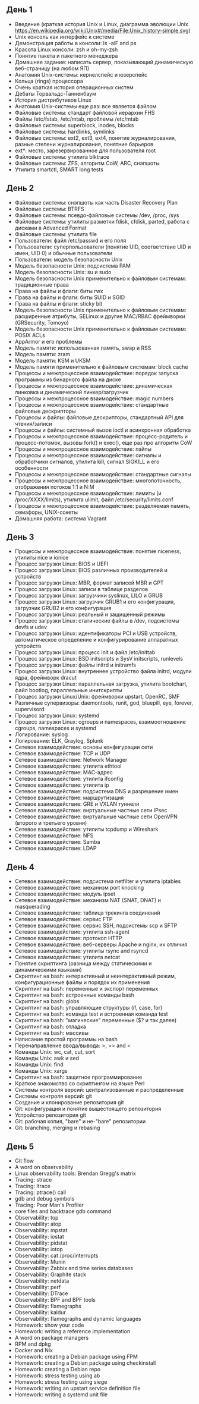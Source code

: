 ## День 1
* Введение (краткая история Unix и Linux, диаграмма эволюции Unix https://en.wikipedia.org/wiki/Unix#/media/File:Unix_history-simple.svg)
* Unix консоль как интерфейс к системе
* Демонстрация работы в консоли: ls -alF and ps
* Красота Linux консоли: zsh и oh-my-zsh
* Понятие пакета и пакетного менеджера
* Домашнее задание: написать сервер, показывающий динамическую веб-страницу (на любом ЯП)
* Анатомия Unix-системы: кернелспейс и юзерспейс
* Кольца (rings) процессора
* Очень краткая история операционных систем
* Дебаты Торвальдс-Танненбаум
* История дистрибутивов Linux
* Анатомия Unix-системы еще раз: все является файлом
* Файловые системы: стандарт файловой иерархии FHS
* Файлы /etc/fstab, /etc/mtab, проблемы /etc/mtab
* Файловые системы: superblock, inodes, blocks
* Файловые системы: hardlinks, symlinks
* Файловые системы: ext2, ext3, ext4, понятие журналирования, разные степени журналирования, понятние барьеров
* ext\*: место, зарезервированное для пользователя root
* Файловые системы: утилита blktrace
* Файловые системы: ZFS, алгоритм CoW, ARC, снэпшоты
* Утилита smartctl, SMART long tests

## День 2
* Файловые системы: снэпшоты как часть Disaster Recovery Plan
* Файловые системы: BTRFS
* Файловые системы: псевдо-файловые системы /dev, /proc, /sys
* Файловые системы: утилиты разметки fdisk, cfdisk, parted, работа с дисками в Advanced Format
* Файловые системы: утилита file
* Пользователи: файл /etc/passwd и его поля
* Пользователи: суперпользователи (понятие UID, соответствие UID и имен, UID 0) и обычные пользователи
* Пользователи: модель безопасности Unix
* Модель безопасности Unix: подсистема PAM
* Модель безопасности Unix: su и sudo
* Модель безопасности Unix применительно к файловым системам: традиционные права
* Права на файлы и флаги: биты rwx
* Права на файлы и флаги: биты SUID и SGID
* Права на файлы и флаги: sticky bit
* Модель безопасности Unix применительно к файловым системам: расширенные атрибуты, SELinux и другие MAC/RBAC фреймворки (GRSecurity, Tomoyo)
* Модель безопасности Unix применительно к файловым системам: POSIX ACLs
* AppArmor и его проблемы
* Модель памяти: использованная память, swap и RSS
* Модель памяти: zram
* Модель памяти: KSM и UKSM
* Модель памяти применительно к файловым системам: block cache
* Процессы и межпроцессное взаимодействие: порядок запуска программы из бинарного файла на диске
* Процессы и межпроцессное взаимодействие: динамическая линковка и динамический линкер/загрузчик
* Процессы и межпроцессное взаимодействие: magic numbers
* Процессы и межпроцессное взаимодействие: стандартные файловые дескрипторы
* Процессы и файлы: файловые дескрипторы, стандартный API для чтения/записи
* Процессы и файлы: системный вызов ioctl и асинхронная обработка
* Процессы и межпроцессное взаимодействие: процесс-родитель и процесс-потомок, вызовы fork() и exec(), еще раз про алгоритм CoW
* Процессы и межпроцессное взаимодействие: пайпы
* Процессы и межпроцессное взаимодействие: сигналы и обработчики сигналов, утилита kill, сигнал SIGKILL и его особенности
* Процессы и межпроцессное взаимодействие: стандартные сигналы
* Процессы и межпроцессное взаимодействие: многопоточность, отображения потоков 1:1 и N:M
* Процессы и межпроцессное взаимодействие: лимиты (и /proc/XXXX/limits), утилита ulimit, файл /etc/security/limits.conf
* Процессы и межпроцессное взаимодействие: разделяемая память, семафоры, UNIX-сокеты
* Домашняя работа: система Vagrant

## День 3
* Процессы и межпроцессное взаимодействие: понятие niceness, утилиты nice и ionice
* Процесс загрузки Linux: BIOS и UEFI
* Процесс загрузки Linux: BIOS различных производителей и устройств
* Процесс загрузки Linux: MBR, формат записей MBR и GPT
* Процесс загрузки Linux: записи в таблице разделов
* Процесс загрузки Linux: загрузчики syslinux, LILO и GRUB
* Процесс загрузки Linux: загрузчик GRUB1 и его конфигурация, загрузчик GRUB2 и его конфигурация
* Процесс загрузки Linux: реальный и защищенный режимы
* Процесс загрузки Linux: статические файлы в /dev, подсистемы devfs и udev
* Процесс загрузки Linux: идентификаторы PCI и USB устройств, автоматическое определение и конфигурирование аппаратных устройств
* Процесс загрузки Linux: процесс init и файл /etc/inittab
* Процесс загрузки Linux: BSD initscripts и SysV initscripts, runlevels
* Процесс загрузки Linux: файлы initrd и initramfs
* Процесс загрузки Linux: внутреннее устройство файла initrd, модули ядра, фреймворк dracut
* Процесс загрузки Linux: параллельная загрузка, утилита bootchart, файл bootlog, параллельные инитскрипты
* Процесс загрузки Linux/Unix: фреймворки upstart, OpenRC, SMF
* Различные супервизоры: daemontools, runit, god, bluepill, eye, forever, supervisord
* Процесс загрузки Linux: systemd
* Процесс загрузки Linux: cgroups и namespaces, взаимоотношение cgroups, namespaces и systemd
* Логирование: syslog
* Логирование: ELK, Graylog, Splunk
* Сетевое взаимодействие: основы конфигурации сети
* Сетевое взаимодействие: TCP и UDP
* Сетевое взаимодействие: Network Manager
* Сетевое взаимодействие: утилита ethtool
* Сетевое взаимодействие: MAC-адрес
* Сетевое взаимодействие: утилита ifconfig
* Сетевое взаимодействие: утилита ip
* Сетевое взаимодействие: подсистема DNS и разрешение имен
* Сетевое взаимодействие: маршрутизация
* Сетевое взаимодействие: GRE и VXLAN туннели
* Сетевое взаимодействие: виртуальные частные сети IPsec
* Сетевое взаимодействие: виртуальные частные сети OpenVPN (второго и третьего уровня)
* Сетевое взаимодействие: утилиты tcpdump и Wireshark
* Сетевое взаимодействие: NFS
* Сетевое взаимодействие: Samba
* Сетевое взаимодействие: LDAP

## День 4
* Сетевое взаимодействие: подсистема netfilter и утилита iptables
* Сетевое взаимодействие: механизм port knocking
* Сетевое взаимодействие: модуль ipset
* Сетевое взаимодействие: механизм NAT (SNAT, DNAT) и masquerading
* Сетевое взаимодействие: таблица трекинга соединений
* Сетевое взаимодействие: сервис FTP
* Сетевое взаимодействие: сервис SSH, подсистемы scp и SFTP
* Сетевое взаимодействие: утилита ssh-agent
* Сетевое взаимодействие: протокол HTTP
* Сетевое взаимодействие: веб-серверы Apache и nginx, их отличия
* Сетевое взаимодействие: утилиты rsync and rsyncd
* Сетевое взаимодействие: утилита netcat
* Понятие скриптинга (разница между статическими и динамическими языками)
* Скриптинг на bash: интерактивный и неинтерактивный режим, конфигурационные файлы и порядок их применения
* Скриптинг на bash: переменные и экспорт переменных
* Скриптинг на bash: встроенные команды bash
* Скриптинг на bash: globs
* Скриптинг на bash: управляющие структуры (if, case, for)
* Скриптинг на bash: команда test и встроенная команда test
* Скриптинг на bash: "магические" переменные ($? и так далее)
* Скриптинг на bash: отладка
* Скриптинг на bash: массивы
* Написание простой программы на bash
* Перенаправление ввода/вывода: >, >> and <
* Команды Unix: wc, cat, cut, sort
* Команды Unix: awk и sed 
* Команды Unix: find
* Команды Unix: xargs
* Скриптинг на bash: защитное программирование
* Краткое знакомство со скриптингом на языке Perl
* Системы контроля версий: централизованные и распределенные
* Системы контроля версий: git
* Создание и клонирование репозитория git
* Git: конфигурация и понятие вышестоящего репозитория
* Устройство репозитория git
* Git: рабочая копия, "bare" и не-"bare" репозитории
* Git: branching, merging и rebasing

## День 5
* Git flow
* A word on observability
* Linux observability tools: Brendan Gregg's matrix
* Tracing: strace
* Tracing: ltrace
* Tracing: ptrace() call
* gdb and debug symbols
* Tracing: Poor Man's Profiler
* core files and backtrace gdb command
* Observability: top
* Observability: atop
* Observability: mpstat
* Observability: iostat
* Observability: pidstat
* Observability: iotop
* Observability: cat /proc/interrupts
* Observability: Munin
* Observability: Zabbix and time series databases
* Observability: Graphite stack
* Observability: netdata
* Observability: perf
* Observability: DTrace
* Observability: BPF and BPF tools
* Observability: flamegraphs
* Observability: kaldur
* Observability: flamegraphs and dynamic languages
* Homework: show your code
* Homework: writing a reference implementation
* A word on package managers
* RPM and dpkg
* Docker and Nix
* Homework: creating a Debian package using FPM
* Homework: creating a Debian package using checkinstall
* Homework: creating a Debian repo
* Homework: stress testing using ab
* Homework: stress testing using siege
* Homework: writing an upstart service definition file
* Homework: writing a systemd unit file
